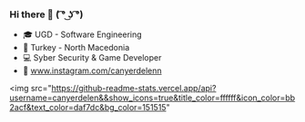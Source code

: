 ### Hi there 👋 ( ͡° ͜ʖ ͡°)


- 🎓 UGD - Software Engineering
- 📍  Turkey - North Macedonia 
- 💻 Syber Security & Game Developer
- 📱  www.instagram.com/canyerdelenn


<img src="https://github-readme-stats.vercel.app/api?username=canyerdelen&&show_icons=true&title_color=ffffff&icon_color=bb2acf&text_color=daf7dc&bg_color=151515"

